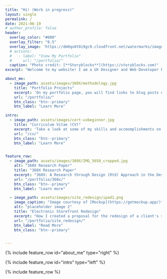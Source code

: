 ```yaml
---
title: "Hi! (Work in progress)"
layout: single
permalink: /
date: 2021-06-19
# author_profile: false
header:
  overlay_color: "#000"
  overlay_filter: "0.5"
  overlay_image: 'https://dm0qx8t0i9gc9.cloudfront.net/watermarks/image/rDtN98Qoishumwih/work-in-progress_zJ6mkuuu_SB_PM.jpg'
  # actions:
  #   - label: "View My Portfolio"
  #     url: "/portfolio/"
  caption: "Photo credit: [**Storyblocks**](https://storyblocks.com)"
excerpt: "Welcome to my website! I am a UX Designer and Web Developer based in Tallahassee, Florida. Take a look at some of my previous projects. You'll probably find some of them quite interesting!"

about_me: 
  - image_path: assets/images/360X/methodology.jpg
    title: "Portfolio Projects"
    excerpt: 'On my portfolio page, you will find links to blog posts detailing my various projects. I believe you will find some of them interesting!'
    url: "/portfolio/"
    btn_class: "btn--primary"
    btn_label: "Learn More"

intro: 
  - image_path: assets/images/cert-uxbeginner.jpg
    title: "Curriculum Vitae (CV)"
    excerpt: 'Take a look at some of my skills and accmomplishments on my CV page! Here, you can find my educational background, my work history, and a list of some of my projects.'
    url: "/cv/"
    btn_class: "btn--primary"
    btn_label: "Learn More"


feature_row:
  - image_path: assets/images/360X/IMG_5658_cropped.jpg
    alt: "360X Research Paper"
    title: "360X Research Paper"
    excerpt: "360X: A Research through Design (Rtd) Approach in the Design of a 360-Video Platform Interface"
    url: "/portfolio/360x/"
    btn_class: "btn--primary"
    btn_label: "Learn more"

  - image_path: assets/images/site_redesign/ipad1.png
    image_caption: "Image courtesy of [Mockup](https://getmockup.app/)"
    alt: "placeholder image 2"
    title: "Electronic Storefront Redesign"
    excerpt: "How I created a proposal for the redesign of a client's storefront"
    url: "/portfolio/site_redesign/"
    btn_label: "Read More"
    btn_class: "btn--primary"


---
```


{% include feature_row id="about_me" type="right" %}

{% include feature_row id="intro" type="left" %}

{% include feature_row %}
